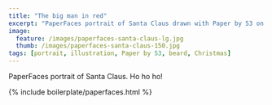 ```yaml
---
title: "The big man in red"
excerpt: "PaperFaces portrait of Santa Claus drawn with Paper by 53 on an iPad."
image: 
  feature: /images/paperfaces-santa-claus-lg.jpg
  thumb: /images/paperfaces-santa-claus-150.jpg
tags: [portrait, illustration, Paper by 53, beard, Christmas]
---
```


PaperFaces portrait of Santa Claus. Ho ho ho!

{% include boilerplate/paperfaces.html %}
